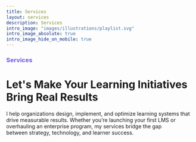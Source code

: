 ```yaml
---
title: Services
layout: services
description: Services
intro_image: "images/illustrations/playlist.svg"
intro_image_absolute: true
intro_image_hide_on_mobile: true
---
```


### <span style="color: #6C5CE7; font-weight: 700;">Services</span>
# Let's Make Your Learning Initiatives Bring Real Results

I help organizations design, implement, and optimize learning systems that drive measurable results. Whether you’re launching your first LMS or overhauling an enterprise program, my services bridge the gap between strategy, technology, and learner success.